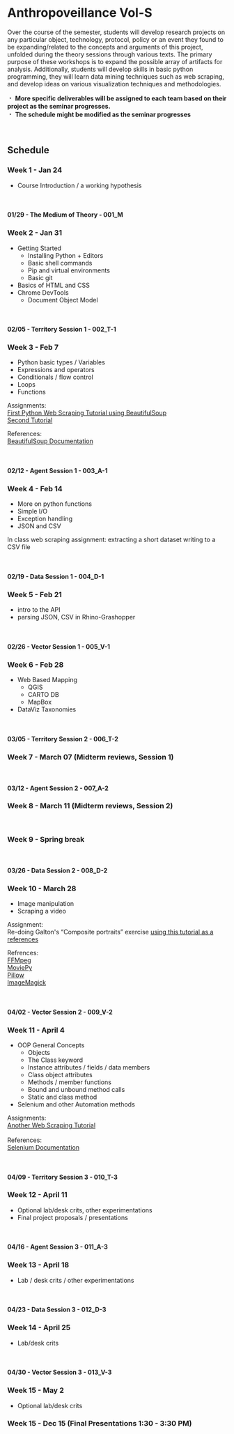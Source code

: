 # Anthropoveillance Vol-S

Over the course of the semester, students will develop research projects on any particular object, technology, protocol, policy or an event they found to be expanding/related to the concepts and arguments of this project, unfolded during the theory sessions through various texts. The primary purpose of these workshops is to expand the possible array of artifacts for analysis. Additionally, students will develop skills in basic python programming, they will learn data mining techniques such as web scraping, and develop ideas on various visualization techniques and methodologies.


&#65121; **More specific deliverables will be assigned to each team based on their project as the seminar progresses.**  
&#65121; **The schedule might be modified as the seminar progresses**

&nbsp;
&nbsp;

## Schedule

### Week 1 - Jan 24

* Course Introduction / a working hypothesis 
 
&nbsp;
#### 01/29 - The Medium of Theory - 001_M
### Week 2 - Jan 31

* Getting Started
    * Installing Python + Editors
    * Basic shell commands
    * Pip and virtual environments
    * Basic git
* Basics of HTML and CSS
* Chrome DevTools
    * Document Object Model

&nbsp;
#### 02/05 - Territory Session 1 - 002_T-1
### Week 3 - Feb 7

* Python basic types / Variables
* Expressions and operators
* Conditionals / flow control
* Loops
* Functions

Assignments: </br>
[First Python Web Scraping Tutorial using BeautifulSoup](https://www.dataquest.io/blog/web-scraping-tutorial-python/) </br> 
[Second Tutorial](https://first-web-scraper.readthedocs.io/en/latest/) </br>

References: </br>
[BeautifulSoup Documentation](https://www.crummy.com/software/BeautifulSoup/)

&nbsp;
#### 02/12 - Agent Session 1 - 003_A-1
### Week 4 - Feb 14

* More on python functions
* Simple I/O
* Exception handling
* JSON and CSV

In class web scraping assignment: extracting a short dataset writing to a CSV file

&nbsp;
#### 02/19 - Data Session 1 - 004_D-1
### Week 5 - Feb 21

* intro to the API
* parsing JSON, CSV in Rhino-Grashopper

&nbsp;
#### 02/26 - Vector Session 1 - 005_V-1
### Week 6 - Feb 28

* Web Based Mapping
    * QGIS
    * CARTO DB
    * MapBox
* DataViz Taxonomies

&nbsp;
#### 03/05 - Territory Session 2 - 006_T-2
### Week 7 - March 07 (Midterm reviews, Session 1)

&nbsp;
#### 03/12 - Agent Session 2 - 007_A-2
### Week 8 - March 11 (Midterm reviews, Session 2)

&nbsp;
### Week 9 - Spring break

&nbsp;
#### 03/26 - Data Session 2 - 008_D-2
### Week 10 - March 28

* Image manipulation
* Scraping a video

Assignment:</br>
Re-doing Galton's “Composite portraits” exercise
[using this tutorial as a references](https://www3.nd.edu/~pbui/teaching/cse.20289.sp17/homework04.html)

Refrences: </br>
[FFMpeg](https://ffmpeg.org/about.html)</br>
[MoviePy](http://zulko.github.io/moviepy/)</br>
[Pillow](https://pillow.readthedocs.io/en/4.0.x/) </br>
[ImageMagick](https://www.imagemagick.org/script/index.php) </br>

&nbsp;
#### 04/02 - Vector Session 2 - 009_V-2
### Week 11 - April 4

* OOP General Concepts
    * Objects
    * The Class keyword
    * Instance attributes / fields / data members
    * Class object attributes
    * Methods / member functions
    * Bound and unbound method calls
    * Static and class method
* Selenium and other Automation methods

Assignments:</br>
[Another Web Scraping Tutorial](https://automatetheboringstuff.com/chapter11/)</br></br>
References:</br>
[Selenium Documentation](https://selenium-python.readthedocs.io/)


&nbsp;
#### 04/09 - Territory Session 3 - 010_T-3
### Week 12 - April 11

* Optional lab/desk crits, other experimentations
* Final project proposals / presentations

&nbsp;
#### 04/16 - Agent Session 3 - 011_A-3
### Week 13 - April 18

* Lab / desk crits / other experimentations

&nbsp;
#### 04/23 - Data Session 3 - 012_D-3
### Week 14 - April 25

* Lab/desk crits

&nbsp;
#### 04/30 - Vector Session 3 - 013_V-3
### Week 15 - May 2

* Optional lab/desk crits

### Week 15 - Dec 15 (Final Presentations 1:30 - 3:30 PM)
